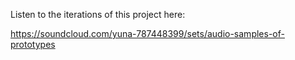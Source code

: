 Listen to the iterations of this project here:

https://soundcloud.com/yuna-787448399/sets/audio-samples-of-prototypes
